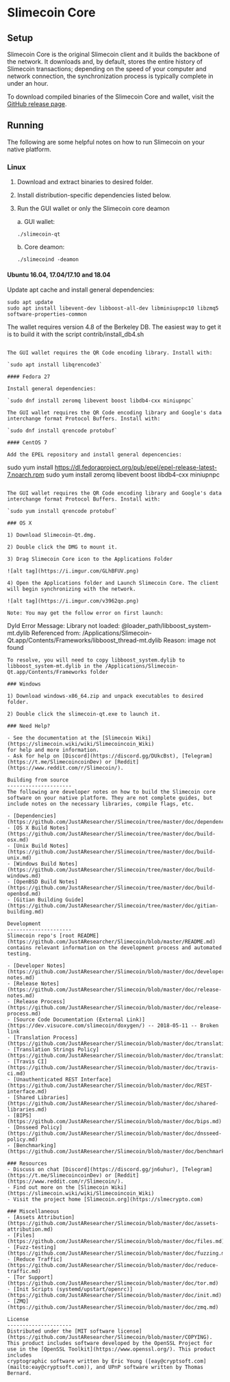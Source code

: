 Slimecoin Core
==============

Setup
---------------------
Slimecoin Core is the original Slimecoin client and it builds the backbone of the network. It downloads and, by default, stores the entire history of Slimecoin transactions; depending on the speed of your computer and network connection, the synchronization process is typically complete in under an hour.

To download compiled binaries of the Slimecoin Core and wallet, visit the [GitHub release page](https://github.com/JustAResearcher/Slimecoin/releases).

Running
---------------------
The following are some helpful notes on how to run Slimecoin on your native platform.

### Linux

1) Download and extract binaries to desired folder.

2) Install distribution-specific dependencies listed below.

3) Run the GUI wallet or only the Slimecoin core deamon

   a. GUI wallet:

   `./slimecoin-qt`

   b. Core deamon:

   `./slimecoind -deamon`

#### Ubuntu 16.04, 17.04/17.10 and 18.04

Update apt cache and install general dependencies:

```
sudo apt update
sudo apt install libevent-dev libboost-all-dev libminiupnpc10 libzmq5 software-properties-common
```

The wallet requires version 4.8 of the Berkeley DB. The easiest way to get it is to build it with the script contrib/install_db4.sh


```

The GUI wallet requires the QR Code encoding library. Install with:

`sudo apt install libqrencode3`

#### Fedora 27

Install general dependencies:

`sudo dnf install zeromq libevent boost libdb4-cxx miniupnpc`

The GUI wallet requires the QR Code encoding library and Google's data interchange format Protocol Buffers. Install with:

`sudo dnf install qrencode protobuf`

#### CentOS 7

Add the EPEL repository and install general depencencies:

```
sudo yum install https://dl.fedoraproject.org/pub/epel/epel-release-latest-7.noarch.rpm
sudo yum install zeromq libevent boost libdb4-cxx miniupnpc
```

The GUI wallet requires the QR Code encoding library and Google's data interchange format Protocol Buffers. Install with:

`sudo yum install qrencode protobuf`

### OS X

1) Download Slimecoin-Qt.dmg.

2) Double click the DMG to mount it.

3) Drag Slimecoin Core icon to the Applications Folder

![alt tag](https://i.imgur.com/GLhBFUV.png)

4) Open the Applications folder and Launch Slimecoin Core. The client will begin synchronizing with the network.

![alt tag](https://i.imgur.com/v3962qo.png)

Note: You may get the follow error on first launch:
```
Dyld Error Message:
  Library not loaded: @loader_path/libboost_system-mt.dylib
  Referenced from: /Applications/Slimecoin-Qt.app/Contents/Frameworks/libboost_thread-mt.dylib
  Reason: image not found
```
To resolve, you will need to copy libboost_system.dylib to libboost_system-mt.dylib in the /Applications/Slimecoin-Qt.app/Contents/Frameworks folder

### Windows

1) Download windows-x86_64.zip and unpack executables to desired folder.

2) Double click the slimecoin-qt.exe to launch it.

### Need Help?

- See the documentation at the [Slimecoin Wiki](https://slimecoin.wiki/wiki/Slimecoincoin_Wiki)
for help and more information.
- Ask for help on [Discord](https://discord.gg/DUkcBst), [Telegram](https://t.me/SlimecoincoinDev) or [Reddit](https://www.reddit.com/r/Slimecoin/).

Building from source
---------------------
The following are developer notes on how to build the Slimecoin core software on your native platform. They are not complete guides, but include notes on the necessary libraries, compile flags, etc.

- [Dependencies](https://github.com/JustAResearcher/Slimecoin/tree/master/doc/dependencies.md)
- [OS X Build Notes](https://github.com/JustAResearcher/Slimecoin/tree/master/doc/build-osx.md)
- [Unix Build Notes](https://github.com/JustAResearcher/Slimecoin/tree/master/doc/build-unix.md)
- [Windows Build Notes](https://github.com/JustAResearcher/Slimecoin/tree/master/doc/build-windows.md)
- [OpenBSD Build Notes](https://github.com/JustAResearcher/Slimecoin/tree/master/doc/build-openbsd.md)
- [Gitian Building Guide](https://github.com/JustAResearcher/Slimecoin/tree/master/doc/gitian-building.md)

Development
---------------------
Slimecoin repo's [root README](https://github.com/JustAResearcher/Slimecoin/blob/master/README.md) contains relevant information on the development process and automated testing.

- [Developer Notes](https://github.com/JustAResearcher/Slimecoin/blob/master/doc/developer-notes.md)
- [Release Notes](https://github.com/JustAResearcher/Slimecoin/blob/master/doc/release-notes.md)
- [Release Process](https://github.com/JustAResearcher/Slimecoin/blob/master/doc/release-process.md)
- [Source Code Documentation (External Link)](https://dev.visucore.com/slimecoin/doxygen/) -- 2018-05-11 -- Broken link
- [Translation Process](https://github.com/JustAResearcher/Slimecoin/blob/master/doc/translation_process.md)
- [Translation Strings Policy](https://github.com/JustAResearcher/Slimecoin/blob/master/doc/translation_strings_policy.md)
- [Travis CI](https://github.com/JustAResearcher/Slimecoin/blob/master/doc/travis-ci.md)
- [Unauthenticated REST Interface](https://github.com/JustAResearcher/Slimecoin/blob/master/doc/REST-interface.md)
- [Shared Libraries](https://github.com/JustAResearcher/Slimecoin/blob/master/doc/shared-libraries.md)
- [BIPS](https://github.com/JustAResearcher/Slimecoin/blob/master/doc/bips.md)
- [Dnsseed Policy](https://github.com/JustAResearcher/Slimecoin/blob/master/doc/dnsseed-policy.md)
- [Benchmarking](https://github.com/JustAResearcher/Slimecoin/blob/master/doc/benchmarking.md)

### Resources
- Discuss on chat [Discord](https://discord.gg/jn6uhur), [Telegram](https://t.me/SlimecoincoinDev) or [Reddit](https://www.reddit.com/r/Slimecoin/).
- Find out more on the [Slimecoin Wiki](https://slimecoin.wiki/wiki/Slimecoincoin_Wiki)
- Visit the project home [Slimecoin.org](https://slmecrypto.com)

### Miscellaneous
- [Assets Attribution](https://github.com/JustAResearcher/Slimecoin/blob/master/doc/assets-attribution.md)
- [Files](https://github.com/JustAResearcher/Slimecoin/blob/master/doc/files.md)
- [Fuzz-testing](https://github.com/JustAResearcher/Slimecoin/blob/master/doc/fuzzing.md)
- [Reduce Traffic](https://github.com/JustAResearcher/Slimecoin/blob/master/doc/reduce-traffic.md)
- [Tor Support](https://github.com/JustAResearcher/Slimecoin/blob/master/doc/tor.md)
- [Init Scripts (systemd/upstart/openrc)](https://github.com/JustAResearcher/Slimecoin/blob/master/doc/init.md)
- [ZMQ](https://github.com/JustAResearcher/Slimecoin/blob/master/doc/zmq.md)

License
---------------------
Distributed under the [MIT software license](https://github.com/JustAResearcher/Slimecoin/blob/master/COPYING).
This product includes software developed by the OpenSSL Project for use in the [OpenSSL Toolkit](https://www.openssl.org/). This product includes
cryptographic software written by Eric Young ([eay@cryptsoft.com](mailto:eay@cryptsoft.com)), and UPnP software written by Thomas Bernard.
